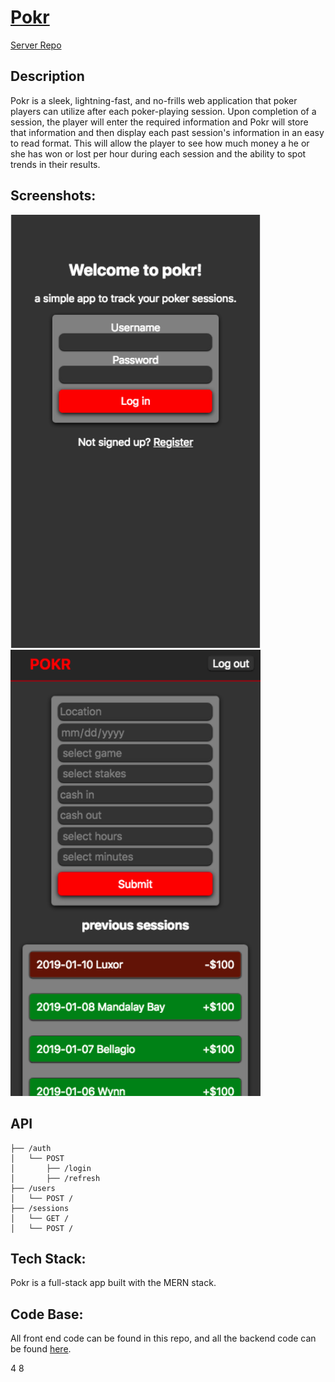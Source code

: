 # [Pokr](https://pokr-ei26.herokuapp.com/)
[Server Repo](https://github.com/murdisto/pokr-node)


## Description
  Pokr is a sleek, lightning-fast, and no-frills web application that poker players can utilize after each poker-playing session. Upon completion of a session, the player will enter the required information and Pokr will store that information and then display each past session's information in an easy to read format. This will allow the player to see how much money a he or she has won or lost per hour during each session and the ability to spot trends in their results.

## Screenshots:
<img src="/screenShots/pokrSignIn.png" alt="sign in" width="400px" />
<img src="/screenShots/pokrDashboard.png" alt="" width="400px" />

## API
```        
├── /auth
│   └── POST
│       ├── /login
│       ├── /refresh
├── /users
│   └── POST /
├── /sessions
│   └── GET /
│   └── POST /
``` 

## Tech Stack:
  Pokr is a full-stack app built with the MERN stack.

## Code Base:
All front end code can be found in this repo, and all the backend code can be found [here](https://github.com/murdisto/pokr-node).

4 8
